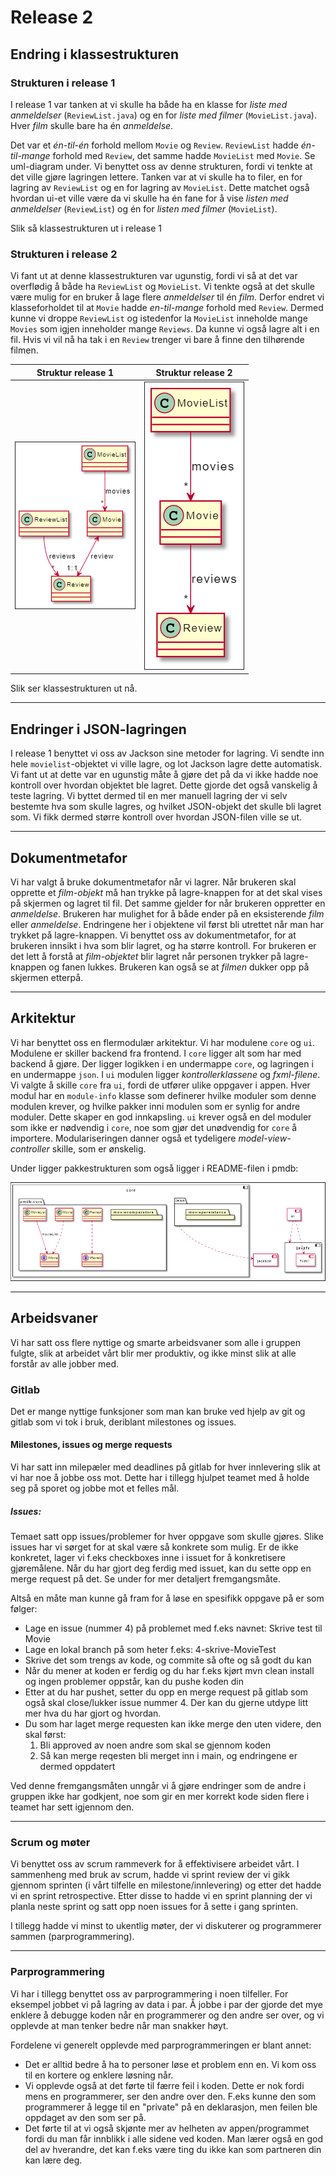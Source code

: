 # Release 2

## Endring i klassestrukturen

### Strukturen i release 1

I release 1 var tanken at vi skulle ha både ha en klasse for _liste med anmeldelser_ (`ReviewList.java`) og en for _liste med filmer_ (`MovieList.java`). Hver _film_ skulle bare ha én _anmeldelse_.

Det var et _én-til-én_ forhold mellom `Movie` og `Review`. `ReviewList` hadde _én-til-mange_ forhold med `Review`, det samme hadde `MovieList` med `Movie`. Se uml-diagram under. Vi benyttet oss av denne strukturen, fordi vi tenkte at det ville gjøre lagringen lettere. Tanken var at vi skulle ha to filer, en for lagring av `ReviewList` og en for lagring av `MovieList`. Dette matchet også hvordan ui-et ville være da vi skulle ha én fane for å vise _listen med anmeldelser_ (`ReviewList`) og én for _listen med filmer_ (`MovieList`).

Slik så klassestrukturen ut i release 1

### Strukturen i release 2

Vi fant ut at denne klassestrukturen var ugunstig, fordi vi så at det var overflødig å både ha `ReviewList` og `MovieList`. Vi tenkte også at det skulle være mulig for en bruker å lage flere _anmeldelser_ til én _film_. Derfor endret vi klasseforholdet til at `Movie` hadde _en-til-mange_ forhold med `Review`. Dermed kunne vi droppe `ReviewList` og istedenfor la `MovieList` inneholde mange `Movies` som igjen inneholder mange `Reviews`. Da kunne vi også lagre alt i en fil. Hvis vi vil nå ha tak i en `Review` trenger vi bare å finne den tilhørende filmen.

|                        Struktur release 1                        |                        Struktur release 2                        |
| :--------------------------------------------------------------: | :--------------------------------------------------------------: |
| ![Bildet ble ikke vist](../pmdb/images/classDiagramRelease1.png) | ![Bildet ble ikke vist](../pmdb/images/classDiagramRelease2.png) |

Slik ser klassestrukturen ut nå.

---

## Endringer i JSON-lagringen

I release 1 benyttet vi oss av Jackson sine metoder for lagring. Vi sendte inn hele `movielist`-objektet vi ville lagre, og lot Jackson lagre dette automatisk. Vi fant ut at dette var en ugunstig måte å gjøre det på da vi ikke hadde noe kontroll over hvordan objektet ble lagret. Dette gjorde det også vanskelig å teste lagring. Vi byttet dermed til en mer manuell lagring der vi selv bestemte hva som skulle lagres, og hvilket JSON-objekt det skulle bli lagret som. Vi fikk dermed større kontroll over hvordan JSON-filen ville se ut.

---

## Dokumentmetafor

Vi har valgt å bruke dokumentmetafor når vi lagrer. Når brukeren skal opprette et _film-objekt_ må han trykke på lagre-knappen for at det skal vises på skjermen og lagret til fil. Det samme gjelder for når brukeren oppretter en _anmeldelse_. Brukeren har mulighet for å både ender på en eksisterende _film_ eller _anmeldelse_. Endringene her i objektene vil først bli utrettet når man har trykket på lagre-knappen. Vi benyttet oss av dokumentmetafor, for at brukeren innsikt i hva som blir lagret, og ha større kontroll. For brukeren er det lett å forstå at _film-objektet_ blir lagret når personen trykker på lagre-knappen og fanen lukkes. Brukeren kan også se at _filmen_ dukker opp på skjermen etterpå.

---

## Arkitektur

Vi har benyttet oss en flermodulær arkitektur. Vi har modulene `core` og `ui`. Modulene er skiller backend fra frontend. I `core` ligger alt som har med backend å gjøre. Der ligger logikken i en undermappe `core`, og lagringen i en undermappe `json`. I `ui` modulen ligger _kontrollerklassene_ og _fxml-filene_. Vi valgte å skille `core` fra `ui`, fordi de utfører ulike oppgaver i appen. Hver modul har en `module-info` klasse som definerer hvilke moduler som denne modulen krever, og hvilke pakker inni modulen som er synlig for andre moduler. Dette skaper en god innkapsling. `ui` krever også en del moduler som ikke er nødvendig i `core`, noe som gjør det unødvendig for `core` å importere. Modulariseringen danner også et tydeligere _model-view-controller_ skille, som er ønskelig.

Under ligger pakkestrukturen som også ligger i README-filen i pmdb:

![Bildet ble ikke vist](../pmdb/images/packageStructure.png)

---

## Arbeidsvaner

Vi har satt oss flere nyttige og smarte arbeidsvaner som alle i gruppen fulgte, slik at arbeidet vårt blir mer produktiv, og ikke minst slik at alle forstår av alle jobber med.

### Gitlab

Det er mange nyttige funksjoner som man kan bruke ved hjelp av git og gitlab som vi tok i bruk, deriblant milestones og issues.

#### Milestones, issues og merge requests

Vi har satt inn milepæler med deadlines på gitlab for hver innlevering slik at vi har noe å jobbe oss mot. Dette har i tillegg hjulpet teamet med å holde seg på sporet og jobbe mot et felles mål.

##### Issues:

Temaet satt opp issues/problemer for hver oppgave som skulle gjøres. Slike issues har vi sørget for at skal være så konkrete som mulig. Er de ikke konkretet, lager vi f.eks checkboxes inne i issuet for å konkretisere gjøremålene. Når du har gjort deg ferdig med issuet, kan du sette opp en merge request på det. Se under for mer detaljert fremgangsmåte.

Altså en måte man kunne gå fram for å løse en spesifikk oppgave på er som følger:

- Lage en issue (nummer 4) på problemet med f.eks navnet: Skrive test til Movie
- Lage en lokal branch på som heter f.eks: 4-skrive-MovieTest
- Skrive det som trengs av kode, og commite så ofte og så godt du kan
- Når du mener at koden er ferdig og du har f.eks kjørt mvn clean install og ingen problemer oppstår, kan du pushe koden din
- Etter at du har pushet, setter du opp en merge request på gitlab som også skal close/lukker issue nummer 4. Der kan du gjerne utdype litt mer hva du har gjort og hvordan.
- Du som har laget merge requesten kan ikke merge den uten videre, den skal først:
  1. Bli approved av noen andre som skal se gjennom koden
  2. Så kan merge reqesten bli merget inn i main, og endringene er dermed oppdatert

Ved denne fremgangsmåten unngår vi å gjøre endringer som de andre i gruppen ikke har godkjent, noe som gir en mer korrekt kode siden flere i teamet har sett igjennom den.

---

### Scrum og møter

Vi benyttet oss av scrum rammeverk for å effektivisere arbeidet vårt. I sammenheng med bruk av scrum, hadde vi sprint review der vi gikk gjennom sprinten (i vårt tilfelle en milestone/innlevering) og etter det hadde vi en sprint retrospective. Etter disse to hadde vi en sprint planning der vi planla neste sprint og satt opp noen issues for å sette i gang sprinten.

I tillegg hadde vi minst to ukentlig møter, der vi diskuterer og programmerer sammen (parprogrammering).

---

### Parprogrammering

Vi har i tillegg benyttet oss av parprogrammering i noen tilfeller. For eksempel jobbet vi på lagring av data i par. Å jobbe i par der gjorde det mye enklere å debugge koden når en programmerer og den andre ser over, og vi opplevde at man tenker bedre når man snakker høyt.

Fordelene vi generelt opplevde med parprogrammeringen er blant annet:

- Det er alltid bedre å ha to personer løse et problem enn en. Vi kom oss til en kortere og enklere løsning når.
- Vi opplevde også at det førte til færre feil i koden. Dette er nok fordi mens en programmerer, ser den andre over den. F.eks kunne den som programmerer å legge til en "private" på en deklarasjon, men feilen ble oppdaget av den som ser på.
- Det førte til at vi også skjønte mer av helheten av appen/programmet fordi du man får innblikk i alle sidene ved koden. Man lærer også en god del av hverandre, det kan f.eks være ting du ikke kan som partneren din kan lære deg.
